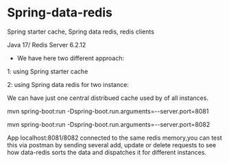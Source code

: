 # Spring-data-redis
Spring starter cache, Spring data redis, redis clients

Java 17/ Redis Server 6.2.12

+ We have here two different approach: 

1: using Spring starter cache

2: using Spring data redis for two instance:

We can have just one central distribued cache used by of all instances.

mvn spring-boot:run -Dspring-boot.run.arguments=--server.port=8081

mvn spring-boot:run -Dspring-boot.run.arguments=--server.port=8082

App localhost:8081/8082
connected to the same redis memory,you can test this via postman by sending several add, update or delete 
requests to see how data-redis sorts the data and dispatches it for different instances. 
